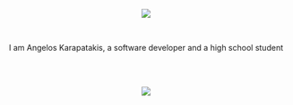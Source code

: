 <p align="center">
    <b></b>
    <img src="https://skillicons.dev/icons?i=arduino,c,cpp,css,git,dotnet,html,py,java,figma,firebase,linux" />
</p>
<br>
<p align="center">I am Angelos Karapatakis, a software developer and a high school student</p>
<br>
<br>
<p align="center">

  <img src="https://github-readme-stats.vercel.app/api?username=ChocolateAdventurouz&theme=transparent" />
</p>
<br>
